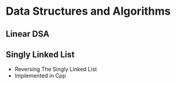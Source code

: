 # Data Structures and Algorithms

## Linear DSA

## Singly Linked List

- Reversing The Singly Linked List
- Implemented in Cpp
